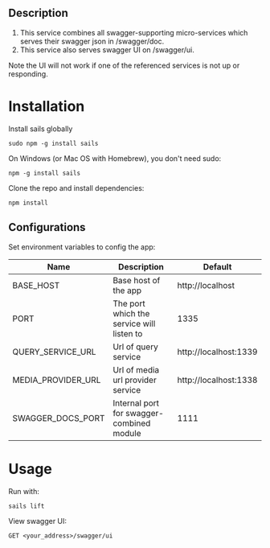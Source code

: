## Description

1. This service combines all swagger-supporting micro-services which
serves their swagger json in /swagger/doc.
2. This service also serves swagger UI on /swagger/ui.

Note the UI will not work if one of the referenced services is not up or responding.

# Installation
Install sails globally
```
sudo npm -g install sails
```
On Windows (or Mac OS with Homebrew), you don't need sudo:
```
npm -g install sails
```

Clone the repo and install dependencies:
```
npm install
```

## Configurations
Set environment variables to config the app:

| Name                        | Description                                  | Default               |
|-----------------------------|----------------------------------------------|-----------------------|
| BASE_HOST                   | Base host of the app                         | http://localhost      | 
| PORT                        | The port which the service will listen to    | 1335                  |
| QUERY_SERVICE_URL           | Url of query service                         | http://localhost:1339 |
| MEDIA_PROVIDER_URL          | Url of media url provider service            | http://localhost:1338 |
| SWAGGER_DOCS_PORT           | Internal port for swagger-combined module    | 1111                  |

# Usage
Run with:
```
sails lift
```

View swagger UI:
```
GET <your_address>/swagger/ui
```
